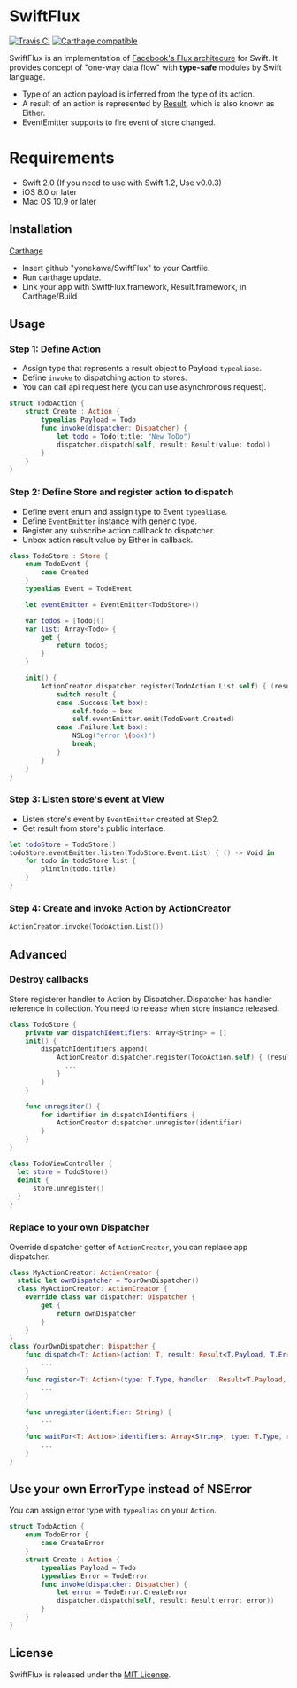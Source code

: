 # SwiftFlux

[![Travis CI](https://travis-ci.org/yonekawa/SwiftFlux.svg?branch=master)](https://travis-ci.org/yonekawa/SwiftFlux)
[![Carthage compatible](https://img.shields.io/badge/Carthage-compatible-4BC51D.svg?style=flat)](https://github.com/Carthage/Carthage)

SwiftFlux is an implementation of [Facebook's Flux architecure](https://facebook.github.io/flux/) for Swift.
It provides concept of "one-way data flow" with **type-safe** modules by Swift language.

- Type of an action payload is inferred from the type of its action.
- A result of an action is represented by [Result](https://github.com/antitypical/Result), which is also known as Either.
- EventEmitter supports to fire event of store changed.

# Requirements

- Swift 2.0 (If you need to use with Swift 1.2, Use v0.0.3)
- iOS 8.0 or later
- Mac OS 10.9 or later

## Installation

[Carthage](https://github.com/Carthage/Carthage)

- Insert github "yonekawa/SwiftFlux" to your Cartfile.
- Run carthage update.
- Link your app with SwiftFlux.framework, Result.framework, in Carthage/Build

## Usage

### Step 1: Define Action

- Assign type that represents a result object to Payload `typealiase`.
- Define `invoke` to dispatching action to stores.
- You can call api request here (you can use asynchronous request).

```swift
struct TodoAction {
    struct Create : Action {
        typealias Payload = Todo
        func invoke(dispatcher: Dispatcher) {
            let todo = Todo(title: "New ToDo")
            dispatcher.dispatch(self, result: Result(value: todo))
        }
    }
}
```

### Step 2: Define Store and register action to dispatch

- Define event enum and assign type to Event `typealiase`.
- Define `EventEmitter` instance with generic type.
- Register any subscribe action callback to dispatcher.
- Unbox action result value by Either in callback.

```swift
class TodoStore : Store {
    enum TodoEvent {
        case Created
    }
    typealias Event = TodoEvent

    let eventEmitter = EventEmitter<TodoStore>()

    var todos = [Todo]()
    var list: Array<Todo> {
        get {
            return todos;
        }
    }

    init() {
        ActionCreator.dispatcher.register(TodoAction.List.self) { (result) -> Void in
            switch result {
            case .Success(let box):
                self.todo = box
                self.eventEmitter.emit(TodoEvent.Created)
            case .Failure(let box):
                NSLog("error \(box)")
                break;
            }
        }
    }
}
```

### Step 3: Listen store's event at View

- Listen store's event by `EventEmitter` created at Step2.
- Get result from store's public interface.

```swift
let todoStore = TodoStore()
todoStore.eventEmitter.listen(TodoStore.Event.List) { () -> Void in
    for todo in todoStore.list {
        plintln(todo.title)
    }
}
```

### Step 4: Create and invoke Action by ActionCreator

```swift
ActionCreator.invoke(TodoAction.List())
```

## Advanced

### Destroy callbacks

Store registerer handler to Action by Dispatcher.
Dispatcher has handler reference in collection.
You need to release when store instance released.

```swift
class TodoStore {
    private var dispatchIdentifiers: Array<String> = []
    init() {
        dispatchIdentifiers.append(
            ActionCreator.dispatcher.register(TodoAction.self) { (result) -> Void in
              ...
            }
        )
    }

    func unregsiter() {
        for identifier in dispatchIdentifiers {
            ActionCreator.dispatcher.unregister(identifier)
        }
    }
}

class TodoViewController {
  let store = TodoStore()
  deinit {
      store.unregister()
  }
}
```

### Replace to your own Dispatcher

Override dispatcher getter of `ActionCreator`, you can replace app dispatcher.

```swift
class MyActionCreator: ActionCreator {
  static let ownDispatcher = YourOwnDispatcher()
  class MyActionCreator: ActionCreator {
    override class var dispatcher: Dispatcher {
        get {
            return ownDispatcher
        }
    }
}
class YourOwnDispatcher: Dispatcher {
    func dispatch<T: Action>(action: T, result: Result<T.Payload, T.Error>) {
        ...
    }
    func register<T: Action>(type: T.Type, handler: (Result<T.Payload, T.Error>) -> Void) -> String {
        ...
    }

    func unregister(identifier: String) {
        ...
    }
    func waitFor<T: Action>(identifiers: Array<String>, type: T.Type, result: Result<T.Payload, T.Error>) {
        ...
    }
}
```

## Use your own ErrorType instead of NSError

You can assign error type with `typealias` on your `Action`.

```swift
struct TodoAction {
    enum TodoError {
        case CreateError
    }
    struct Create : Action {
        typealias Payload = Todo
        typealias Error = TodoError
        func invoke(dispatcher: Dispatcher) {
            let error = TodoError.CreateError
            dispatcher.dispatch(self, result: Result(error: error))
        }
    }
}
```

## License

SwiftFlux is released under the [MIT License](https://github.com/yonekawa/SwiftFlux/blob/master/LICENSE).
